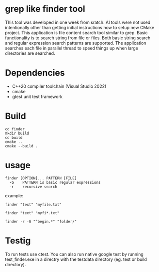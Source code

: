 # grep like finder tool
This tool was developed in one week from sratch. AI tools were not used intentionally other than getting initial instructions how to setup new CMake project.
This application is file content search tool similar to grep. Basic functionality is to search string from file or files. Both basic string search and regular expression search patterns are supported. The application searches each file in parallel thread to speed things up when large directories are searched.

# Dependencies
- C++20 compiler toolchain (Visual Studio 2022)
- cmake
- gtest unit test framework

# Build
``` shell
cd finder
mkdir build
cd build
cmake ..
cmake --build .
```
  
# usage
``` shell
finder [OPTION]... PATTERN [FILE]
  -G    PATTERN is basic regular expressions
  -r    recursive search
```

example:
``` shell
finder "text" "myfile.txt"
```

``` shell
finder "text" "myfi*.txt"
```

``` shell
finder -r -G "^begin.*" "folder/"
```

# Testig
To run tests use ctest. You can also run native google test by running test_finder.exe in a directry with the testdata directory (eg. test or build directory).
